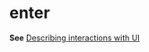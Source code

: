# enter

**See** [Describing interactions with UI](/style-guide/procedures-instructions/describing-interactions-with-ui)
